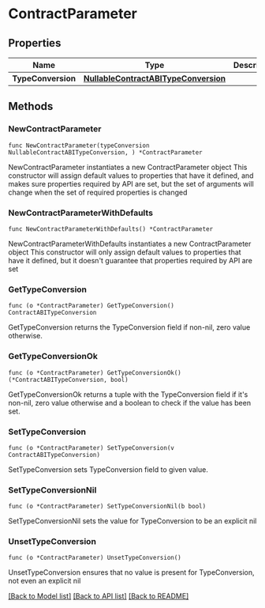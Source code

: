 # ContractParameter

## Properties

Name | Type | Description | Notes
------------ | ------------- | ------------- | -------------
**TypeConversion** | [**NullableContractABITypeConversion**](ContractABITypeConversion.md) |  | 

## Methods

### NewContractParameter

`func NewContractParameter(typeConversion NullableContractABITypeConversion, ) *ContractParameter`

NewContractParameter instantiates a new ContractParameter object
This constructor will assign default values to properties that have it defined,
and makes sure properties required by API are set, but the set of arguments
will change when the set of required properties is changed

### NewContractParameterWithDefaults

`func NewContractParameterWithDefaults() *ContractParameter`

NewContractParameterWithDefaults instantiates a new ContractParameter object
This constructor will only assign default values to properties that have it defined,
but it doesn't guarantee that properties required by API are set

### GetTypeConversion

`func (o *ContractParameter) GetTypeConversion() ContractABITypeConversion`

GetTypeConversion returns the TypeConversion field if non-nil, zero value otherwise.

### GetTypeConversionOk

`func (o *ContractParameter) GetTypeConversionOk() (*ContractABITypeConversion, bool)`

GetTypeConversionOk returns a tuple with the TypeConversion field if it's non-nil, zero value otherwise
and a boolean to check if the value has been set.

### SetTypeConversion

`func (o *ContractParameter) SetTypeConversion(v ContractABITypeConversion)`

SetTypeConversion sets TypeConversion field to given value.


### SetTypeConversionNil

`func (o *ContractParameter) SetTypeConversionNil(b bool)`

 SetTypeConversionNil sets the value for TypeConversion to be an explicit nil

### UnsetTypeConversion
`func (o *ContractParameter) UnsetTypeConversion()`

UnsetTypeConversion ensures that no value is present for TypeConversion, not even an explicit nil

[[Back to Model list]](../README.md#documentation-for-models) [[Back to API list]](../README.md#documentation-for-api-endpoints) [[Back to README]](../README.md)


